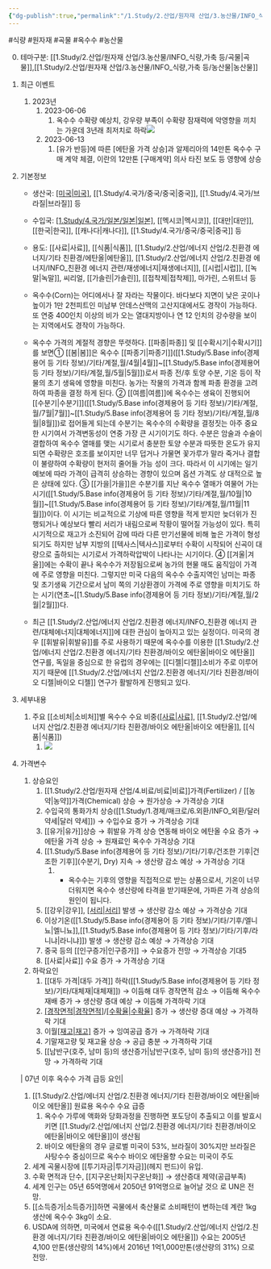 ```yaml
---
{"dg-publish":true,"permalink":"/1.Study/2.산업/원자재 산업/3.농산물/INFO_식량,가축 등/옥수수/","created":"2024-11-20T21:02:28.931+09:00","updated":"2025-06-26T15:34:14.292+09:00"}
---
```


#식량 #원자재 #곡물 #옥수수 #농산물 

0. 테마구분: [[1.Study/2.산업/원자재 산업/3.농산물/INFO_식량,가축 등/곡물\|곡물]],[[1.Study/2.산업/원자재 산업/3.농산물/INFO_식량,가축 등/농산물\|농산물]]

1. 최근 이벤트
	1. 2023년 
		1. 2023-06-06
			1. 옥수수 수확량 예상치, 강우량 부족이 수확량 잠재력에 악영향을 끼치는 가운데 3년래 최저치로 하락![](https://i.imgur.com/8z8pdrC.png)
		2. 2023-06-13
			1. [유가 반등]에 따른 [에탄올 가격 상승]과 알제리아의 14만톤 옥수수 구매 계약  체결, 이란의 12만톤 [구매계약] 의사 타진 보도 등 영향에 상승


1. 기본정보

	- 생산국: [[미국\|미국]](63%), [[1.Study/4.국가/중국/중국\|중국]], [[1.Study/4.국가/브라질\|브라질]] 등
	- 수입국: [[1.Study/4.국가/일본/일본\|일본]](20%), [[멕시코\|멕시코]], [[대만\|대만]], [[한국\|한국]], [[캐나다\|캐나다]], [[1.Study/4.국가/중국/중국\|중국]] 등
	- 용도: [[사료\|사료]], [[식품\|식품]], [[1.Study/2.산업/에너지 산업/2.친환경 에너지/기타 친환경/에탄올\|에탄올]], [[1.Study/2.산업/에너지 산업/2.친환경 에너지/INFO_친환경 에너지 관련/재생에너지\|재생에너지]], [[시럽\|시럽]], [[녹말\|녹말]], 씨리얼, [[가솔린\|가솔린]], [[접착제\|접착제]], 마가린, 스위트너 등

	- 옥수수(Corn)는 어디에서나 잘 자라는 작물이다. 바다보다 지면이 낮은 곳이나 높이가 1만 2천피트인 미남부 안데스산맥의 고산지대에서도 경작이 가능하다. 또 연중 400인치 이상의 비가 오는 열대지방이나 연 12 인치의 강수량을 보이는 지역에서도 경작이 가능하다. 
	- 옥수수 가격의 계절적 경향은 뚜렷하다. [[파종\|파종]] 및 [[수확시기\|수확시기]]를 보면① [[봄\|봄]]은 옥수수 [[파종기\|파종기]]([[1.Study/5.Base info(경제용어 등 기타 정보)/기타/계절,월/4월\|4월]]~[[1.Study/5.Base info(경제용어 등 기타 정보)/기타/계절,월/5월\|5월]])로서 파종 전/후 토양 수분, 기온 등이 작물의 초기 생육에 영향을 미친다. 농가는 작물의 가격과 함께 파종 환경을 고려하여 파종을 결정 하게 된다. ② [[여름\|여름]]에 옥수수는 생육이 진행되어 [[수분기\|수분기]]([[1.Study/5.Base info(경제용어 등 기타 정보)/기타/계절,월/7월\|7월]]~[[1.Study/5.Base info(경제용어 등 기타 정보)/기타/계절,월/8월\|8월]])로 접어들게 되는데 수분기는 옥수수의 수확량을 결정짓는 아주 중요한 시기여서 가격변동성이 연중 가장 큰 시기이기도 하다. 수분은 암술과 수술이 결합하여 옥수수 열매를 맺는 시기로서 충분한 토양 수분과 따뜻한 온도가 유지되면 수확량은 호조를 보이지만 너무 덥거나 가물면 꽃가루가 말라 죽거나 결합이 불량하여 수확량이 현저히 줄어들 가능 성이 크다. 따라서 이 시기에는 일기예보에 따라 가격이 급격히 상승하는 경향이 있으며 옵션 가격도 상 대적으로 높은 상태에 있다. ③ [[가을\|가을]]은 수분기를 지난 옥수수 열매가 여물어 가는 시기([[1.Study/5.Base info(경제용어 등 기타 정보)/기타/계절,월/10월\|10월]]~[[1.Study/5.Base info(경제용어 등 기타 정보)/기타/계절,월/11월\|11월]])이다. 이 시기는 비교적으로 기상에 따른 영향을 적게 받지만 늦더위가 진행되거나 예상보다 빨리 서리가 내림으로써 작황이 떨어질 가능성이 있다. 특히 시기적으로 재고가 소진되어 감에 따라 다른 만기선물에 비해 높은 가격이 형성되기도 하지만 남부 지방의 [[텍사스\|텍사스]]로부터 수확이 시작되어 신곡이 대량으로 출하되는 시기로서 가격하락압박이 나타나는 시기이다. ④ [[겨울\|겨울]]에는 수확이 끝나 옥수수가 저장됨으로써 농가의 현물 매도 움직임이 가격에 주로 영향을 미친다. 그렇지만 미국 다음의 옥수수 수출지역인 남미는 파종 및 초기생육 기간으로서 남미 쪽의 기상환경이 가격에 주로 영향을 미치기도 하는 시기(연초~[[1.Study/5.Base info(경제용어 등 기타 정보)/기타/계절,월/2월\|2월]])다. 
	- 최근 [[1.Study/2.산업/에너지 산업/2.친환경 에너지/INFO_친환경 에너지 관련/대체에너지\|대체에너지]]에 대한 관심이 높아지고 있는 실정이다. 미국의 경우 [[휘발유\|휘발유]]를 주로 사용하기 때문에 옥수수를 이용한 [[1.Study/2.산업/에너지 산업/2.친환경 에너지/기타 친환경/바이오 에탄올\|바이오 에탄올]] 연구를, 독일을 중심으로 한 유럽의 경우에는 [[디젤\|디젤]]소비가 주로 이루어지기 때문에 [[1.Study/2.산업/에너지 산업/2.친환경 에너지/기타 친환경/바이오 디젤\|바이오 디젤]] 연구가 활발하게 진행되고 있다.


1. 세부내용
	1. 주요 [[소비처\|소비처]]별 옥수수 수요 비중([[사료\|사료]](60%), [[1.Study/2.산업/에너지 산업/2.친환경 에너지/기타 친환경/바이오 에탄올\|바이오 에탄올]], [[식품\|식품]])
		1. ![](https://i.imgur.com/DpufYoL.jpg)
		   
2. 가격변수
	1. 상승요인
		1. [[1.Study/2.산업/원자재 산업/4.비료/비료\|비료]]가격(Fertilizer) / [[농약\|농약]]가격(Chemical) 상승 → 원가상승 → 가격상승 기대 
		2. 수입국의 통화가치 상승([[1.Study/1.경제/매크로/6.외환/INFO_외환/달러 약세\|달러 약세]]) → 수입수요 증가 → 가격상승 기대 
		3. [[유가\|유가]]상승  → 휘발유 가격 상승 연동해 바이오 에탄올 수요 증가 → 에탄올 가격 상승 → 원재료인 옥수수 가격상승 기대 
		4. [[1.Study/5.Base info(경제용어 등 기타 정보)/기타/기후/건조한 기후\|건조한 기후]](수분기, Dry) 지속 → 생산량 감소 예상 → 가격상승 기대 
			1. - 옥수수는 기후의 영향을 직접적으로 받는 상품으로서, 기온이 너무 더워지면 옥수수 생산량에 타격을 받기때문에, 가파른 가격 상승의 원인이 됩니다.
		5. [[강우\|강우]], [[서리\|서리]](수확기) 발생 → 생산량 감소 예상 → 가격상승 기대 
		6. 이상기온([[1.Study/5.Base info(경제용어 등 기타 정보)/기타/기후/엘니뇨\|엘니뇨]],[[1.Study/5.Base info(경제용어 등 기타 정보)/기타/기후/라니냐\|라니냐]]) 발생 → 생산량 감소 예상 → 가격상승 기대 
		7. 중국 등의 [[인구증가\|인구증가]] → 수요증가 전망 → 가격상승 기대5
		8. [[사료\|사료]] 수요 증가 → 가격상승 기대
	2. 하락요인
		1. [[대두 가격\|대두 가격]] 하락([[1.Study/5.Base info(경제용어 등 기타 정보)/기타/대체재\|대체재]]) → 이듬해 대두 경작면적 감소 → 이듬해 옥수수 재배 증가 → 생산량 증대 예상 → 이듬해 가격하락 기대 
		2. [[경작면적\|경작면적]](Area)/[[수확율\|수확율]](Yield) 증가 → 생산량 증대 예상 → 가격하락 기대 
		3. 이월[[재고\|재고]](Carry-in) 증가 → 잉여공급 증가 → 가격하락 기대 
		4. 기말재고량 및 재고율 상승 → 공급 충분 → 가격하락 기대 
		5. [[남반구(호주, 남미 등)의 생산증가\|남반구(호주, 남미 등)의 생산증가]] 전망 → 가격하락 기대

	| 07년 이후 옥수수 가격 급등 요인| 
	1) [[1.Study/2.산업/에너지 산업/2.친환경 에너지/기타 친환경/바이오 에탄올\|바이오 에탄올]] 원료용 옥수수 수요 급증 
		1) 옥수수 가루에 액화와 당화과정을 진행하면 포도당이 추출되고 이를 발효시키면 [[1.Study/2.산업/에너지 산업/2.친환경 에너지/기타 친환경/바이오 에탄올\|바이오 에탄올]]이 생산됨
		2) 바이오 에탄올의 경우 글로벌 미국이 53%, 브라질이 30%지만 브라질은 사탕수수 중심이므로 옥수수 바이오 에탄올향 수요는 미국이 주도
	2) 세계 곡물시장에 [[투기자금\|투기자금]](헤지 펀드)이 유입. 
	3) 수확 면적과 단수, [[지구온난화\|지구온난화]] → 생산증대 제약(공급부족)
	4) 세계 인구는 05년 65억명에서 2050년 91억명으로 늘어날 것으 로 UN은 전망. 
	5) [[소득증가\|소득증가]]하면 곡물에서 축산물로 소비패턴이 변하는데 계란 1kg 생산에 옥수수 3kg이 소요. 
	6) USDA에 의하면, 미국에서 연료용 옥수수([[1.Study/2.산업/에너지 산업/2.친환경 에너지/기타 친환경/바이오 에탄올\|바이오 에탄올]]) 수요는 2005년 4,100 만톤(생산량의 14%)에서 2016년 1억1,000만톤(생산량의 31%) 으로 전망.